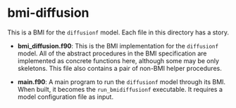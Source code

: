 # bmi-diffusion

This is a BMI for the `diffusionf` model.
Each file in this directory has a story.

* **bmi_diffusion.f90**: This is the BMI implementation for the
  `diffusionf` model. All of the abstract procedures in the BMI
  specification are implemented as concrete functions here, although
  some may be only skeletons. This file also contains a pair of
  non-BMI helper procedures.

* **main.f90**: A main program to run the `diffusionf` model through
  its BMI. When built, it becomes the `run_bmidiffusionf`
  executable. It requires a model configuration file as input.
